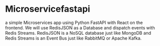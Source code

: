 # Microservicefastapi
a simple Microservices app using Python FastAPI with React on the frontend. We will use RedisJSON as a Database and dispatch events with Redis Streams. RedisJSON is a NoSQL database just like MongoDB and Redis Streams is an Event Bus just like RabbitMQ or Apache Kafka.
